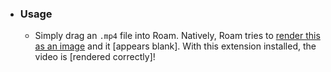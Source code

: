 - ### Usage
    - Simply drag an `.mp4` file into Roam. Natively, Roam tries to [render this as an image](((UEBlL5lDh))) and it [appears blank]. With this extension installed, the video is [rendered correctly]!
